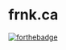# frnk.ca

[![forthebadge](http://forthebadge.com/images/badges/fuck-it-ship-it.svg)](http://forthebadge.com)
